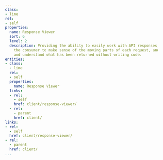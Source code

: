```yaml
---
class:
- line
rel:
- self
properties:
  name: Response Viewer
  sort: 6
  level: 2
  description: Providing the ability to easily work with API responses, and enable
    the consumer to make sense of the moving parts of each request, and easily see
    and understand what has been returned without writing code.
entities:
- class:
  - line
  rel:
  - self
  properties:
    name: Response Viewer
  links:
  - rel:
    - self
    href: client/response-viewer/
  - rel:
    - parent
    href: client/
links:
- rel:
  - self
  href: client/response-viewer/
- rel:
  - parent
  href: client/
...
```

